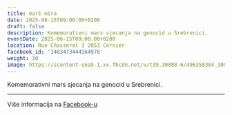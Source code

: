 ```yaml
---
title: marš mira
date: 2025-06-15T09:00:00+0200
draft: false
description: Komemorativni mars sjecanja na genocid u Srebrenici.
eventDate: 2025-06-15T09:00:00+0200
location: Rue Chasseral 3 2053 Cernier
facebook_id: '1403473444164976'
weight: 30
image: https://scontent-sea5-1.xx.fbcdn.net/v/t39.30808-6/496358384_1007574214836511_4806363768185633011_n.jpg?_nc_cat=102&ccb=1-7&_nc_sid=9e60e4&_nc_ohc=_aH1XLgJUu8Q7kNvwFD7XPU&_nc_oc=AdmF4Sp6B6Ba3h_G8LqQeqX0PvvF1MdkV9m4BLg2xnkeHpcc8NYNIxfety4erY7_ODU&_nc_zt=23&_nc_ht=scontent-sea5-1.xx&edm=ABTKTjYEAAAA&_nc_gid=DWl-hERwldn1tNxECu6Ijg&oh=00_AfXSzHtg7Dqr7MNWh8aCLg3Z-eRyjLZx_2I-kdp9G-6wGA&oe=689A0CEE
---
```


Komemorativni mars sjecanja na genocid u Srebrenici.

---

Više informacija na [Facebook-u](https://facebook.com/events/1403473444164976)